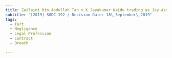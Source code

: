 ```yaml
---
title: Zailaini bin Abdullah Tan v K Jayakumar Naidu trading as Jay Associates
subtitle: "[2019] SGDC 192 / Decision Date: 18\_September\_2019"
tags:
  - Tort
  - Negligence
  - Legal Profession
  - Contract
  - Breach

---
```


